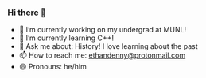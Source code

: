 ### Hi there 👋

- 🔭 I’m currently working on my undergrad at MUNL!
- 🌱 I’m currently learning C++!
- 💬 Ask me about: History! I love learning about the past
- 📫 How to reach me: [ethandenny@protonmail.com](mailto:ethandenny@protonmail.com)
- 😄 Pronouns: he/him

<!--
**EthanDenny/EthanDenny** is a ✨ _special_ ✨ repository because its `README.md` (this file) appears on your GitHub profile.

Here are some ideas to get you started:

- 🔭 I’m currently working on ...
- 🌱 I’m currently learning ...
- 👯 I’m looking to collaborate on ...
- 🤔 I’m looking for help with ...
- 💬 Ask me about ...
- 📫 How to reach me: ...
- 😄 Pronouns: ...
- ⚡ Fun fact: ...
-->
